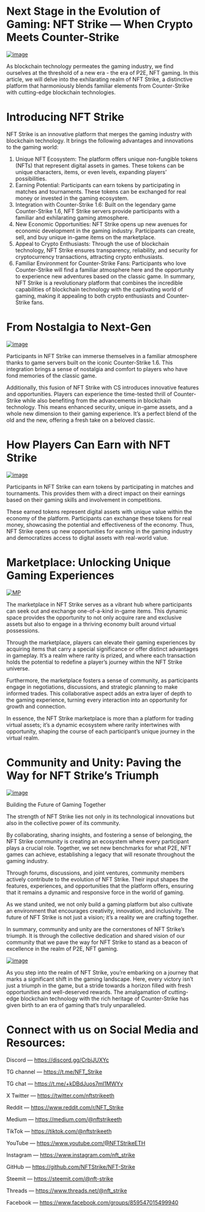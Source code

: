 # Next Stage in the Evolution of Gaming: NFT Strike — When Crypto Meets Counter-Strike

<a href="https://nft-strike.com"><img src="https://i.ibb.co/68WTZLf/image.png" alt="image" border="0"></a>

As blockchain technology permeates the gaming industry, we find ourselves at the threshold of a new era - the era of P2E, NFT gaming. In this article, we will delve into the exhilarating realm of NFT Strike, a distinctive platform that harmoniously blends familiar elements from Counter-Strike with cutting-edge blockchain technologies.

# Introducing NFT Strike

NFT Strike is an innovative platform that merges the gaming industry with blockchain technology. It brings the following advantages and innovations to the gaming world:

1. Unique NFT Ecosystem: The platform offers unique non-fungible tokens (NFTs) that represent digital assets in games. These tokens can be unique characters, items, or even levels, expanding players’ possibilities.
2. Earning Potential: Participants can earn tokens by participating in matches and tournaments. These tokens can be exchanged for real money or invested in the gaming ecosystem.
3. Integration with Counter-Strike 1.6: Built on the legendary game Counter-Strike 1.6, NFT Strike servers provide participants with a familiar and exhilarating gaming atmosphere.
4. New Economic Opportunities: NFT Strike opens up new avenues for economic development in the gaming industry. Participants can create, sell, and buy unique in-game items on the marketplace.
5. Appeal to Crypto Enthusiasts: Through the use of blockchain technology, NFT Strike ensures transparency, reliability, and security for cryptocurrency transactions, attracting crypto enthusiasts.
6. Familiar Environment for Counter-Strike Fans: Participants who love Counter-Strike will find a familiar atmosphere here and the opportunity to experience new adventures based on the classic game.
In summary, NFT Strike is a revolutionary platform that combines the incredible capabilities of blockchain technology with the captivating world of gaming, making it appealing to both crypto enthusiasts and Counter-Strike fans.

# From Nostalgia to Next-Gen
<a href="https://nft-strike.com"><img src="https://i.ibb.co/Sx1FxsH/image.png" alt="image" border="0"></a>

Participants in NFT Strike can immerse themselves in a familiar atmosphere thanks to game servers built on the iconic Counter-Strike 1.6. This integration brings a sense of nostalgia and comfort to players who have fond memories of the classic game.

Additionally, this fusion of NFT Strike with CS introduces innovative features and opportunities. Players can experience the time-tested thrill of Counter-Strike while also benefiting from the advancements in blockchain technology. This means enhanced security, unique in-game assets, and a whole new dimension to their gaming experience. It’s a perfect blend of the old and the new, offering a fresh take on a beloved classic.

# How Players Can Earn with NFT Strike
<a href="https://nft-strike.com"><img src="https://i.ibb.co/ZHL2tW5/image.png" alt="image" border="0"></a>

Participants in NFT Strike can earn tokens by participating in matches and tournaments. This provides them with a direct impact on their earnings based on their gaming skills and involvement in competitions.

These earned tokens represent digital assets with unique value within the economy of the platform. Participants can exchange these tokens for real money, showcasing the potential and effectiveness of the economy. Thus, NFT Strike opens up new opportunities for earning in the gaming industry and democratizes access to digital assets with real-world value.

# Marketplace: Unlocking Unique Gaming Experiences
<a href="https://nft-strike.com"><img src="https://i.ibb.co/ZzzyYCj/MP.png" alt="MP" border="0"></a>

The marketplace in NFT Strike serves as a vibrant hub where participants can seek out and exchange one-of-a-kind in-game items. This dynamic space provides the opportunity to not only acquire rare and exclusive assets but also to engage in a thriving economy built around virtual possessions.

Through the marketplace, players can elevate their gaming experiences by acquiring items that carry a special significance or offer distinct advantages in gameplay. It’s a realm where rarity is prized, and where each transaction holds the potential to redefine a player’s journey within the NFT Strike universe.

Furthermore, the marketplace fosters a sense of community, as participants engage in negotiations, discussions, and strategic planning to make informed trades. This collaborative aspect adds an extra layer of depth to the gaming experience, turning every interaction into an opportunity for growth and connection.

In essence, the NFT Strike marketplace is more than a platform for trading virtual assets; it’s a dynamic ecosystem where rarity intertwines with opportunity, shaping the course of each participant’s unique journey in the virtual realm.

# Community and Unity: Paving the Way for NFT Strike’s Triumph
<a href="https://nft-strike.com"><img src="https://i.ibb.co/5cksbXZ/image.png" alt="image" border="0"></a>

Building the Future of Gaming Together

The strength of NFT Strike lies not only in its technological innovations but also in the collective power of its community.

By collaborating, sharing insights, and fostering a sense of belonging, the NFT Strike community is creating an ecosystem where every participant plays a crucial role. Together, we set new benchmarks for what P2E, NFT games can achieve, establishing a legacy that will resonate throughout the gaming industry.

Through forums, discussions, and joint ventures, community members actively contribute to the evolution of NFT Strike. Their input shapes the features, experiences, and opportunities that the platform offers, ensuring that it remains a dynamic and responsive force in the world of gaming.

As we stand united, we not only build a gaming platform but also cultivate an environment that encourages creativity, innovation, and inclusivity. The future of NFT Strike is not just a vision; it’s a reality we are crafting together.

In summary, community and unity are the cornerstones of NFT Strike’s triumph. It is through the collective dedication and shared vision of our community that we pave the way for NFT Strike to stand as a beacon of excellence in the realm of P2E, NFT gaming.

<a href="https://nft-strike.com"><img src="https://i.ibb.co/GQhphwS/image.png" alt="image" border="0"></a>

As you step into the realm of NFT Strike, you’re embarking on a journey that marks a significant shift in the gaming landscape. Here, every victory isn’t just a triumph in the game, but a stride towards a horizon filled with fresh opportunities and well-deserved rewards. The amalgamation of cutting-edge blockchain technology with the rich heritage of Counter-Strike has given birth to an era of gaming that’s truly unparalleled.

# Connect with us on Social Media and Resources:

Discord — https://discord.gg/CrbjJUXYc

TG channel — https://t.me/NFT_Strike

TG chat — https://t.me/+kDBdJuos7mI1MWYy

X Twitter — https://twitter.com/nftstrikeeth

Reddit — https://www.reddit.com/r/NFT_Strike

Medium — https://medium.com/@nftstrikeeth

TikTok — https://tiktok.com/@nftstrikeeth

YouTube — https://www.youtube.com/@NFTStrikeETH

Instagram — https://www.instagram.com/nft_strike

GitHub — https://github.com/NFTStrike/NFT-Strike

Steemit — https://steemit.com/@nft-strike

Threads — https://www.threads.net/@nft_strike

Facebook — https://www.facebook.com/groups/859547015499940
